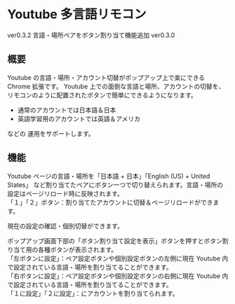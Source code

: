 # Youtube 多言語リモコン

ver0.3.2 言語・場所ペアをボタン割り当て機能追加
ver0.3.0

## 概要

Youtube の言語・場所・アカウント切替がポップアップ上で楽にできる Chrome 拡張です。
Youtube 上での面倒な言語と場所、アカウントの切替を、リモコンのように配置されたボタンで簡単にできるようになります。

-   通常のアカウントでは日本語＆日本
-   英語学習用のアカウントでは英語＆アメリカ

などの 運用をサポートします。

## 機能

Youtube ページの言語・場所を「日本語 + 日本」「English (US) + United States」
など割り当てたペアにボタン一つで切り替えられます。言語・場所の設定はページリロード時に反映されます。  
「１」「２」ボタン：割り当てたアカウントに切替＆ページリロードができます。

現在の設定の確認・個別切替ができます。

ポップアップ画面下部の「ボタン割り当て設定を表示」ボタンを押すとボタン割り当て用の各種ボタンが表示されます。  
「左ボタンに設定」：ペア設定ボタンや個別設定ボタンの左側に現在 Youtube 内で設定されている言語・場所を割り当てることができます。  
「右ボタンに設定」：ペア設定ボタンや個別設定ボタンの右側に現在 Youtube 内で設定されている言語・場所を割り当てることができます。  
「１に設定」「２に設定」：にアカウントを割り当てられます。

